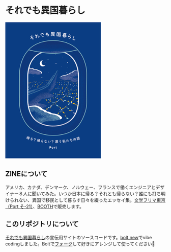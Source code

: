 # それでも異国暮らし

<img src="https://raw.githubusercontent.com/ykmsd/soredemoikokugurashi/refs/heads/main/public/cover.webp" alt="それでも異国暮らし" width="300" />

## ZINEについて

アメリカ、カナダ、デンマーク、ノルウェー、フランスで働くエンジニアとデザイナー８人に聞いてみた。いつか日本に帰る？それとも帰らない？誰にも打ち明けられない、異国で移民として暮らす日々を綴ったエッセイ集。[文学フリマ東京（Port そ-21）](https://c.bunfree.net/c/tokyo40/4F/%E3%81%9D/21)、[BOOTH](https://ykmsd.booth.pm/)で販売します。

## このリポジトリについて

[それでも異国暮らし](https://soredemoikokugurashi.com/)の宣伝用サイトのソースコードです。[bolt.new](https://bolt.new)でvibe codingしました。Boltで[フォーク](https://bolt.new/~/github.com/ykmsd/soredemoikokugurashi)して好きにアレンジして使ってください🫶
